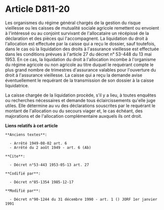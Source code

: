 # Article D811-20

Les organismes du régime général chargés de la gestion du risque vieillesse ou les caisses de mutualité sociale agricole
remettent ou envoient à l'intéressé ou au conjoint survivant de l'allocataire un récépissé de la déclaration et des pièces
qui l'accompagnent. La liquidation du droit à l'allocation est effectuée par la caisse qui a reçu le dossier, sauf toutefois,
dans le cas où la liquidation des droits à l'assurance vieillesse est effectuée dans les conditions prévues à l'article 27 du
décret n° 53-448 du 13 mai 1953. En ce cas, la liquidation du droit à l'allocation incombe à l'organisme du régime agricole
ou non agricole au titre duquel le requérant compte le plus grand nombre de trimestres d'assurance valables pour l'ouverture
du droit à l'assurance vieillesse. La caisse qui a reçu la demande avise éventuellement le requérant de la transmission de
son dossier à la caisse liquidatrice. 

La caisse chargée de la liquidation procède, s'il y a lieu, à toutes enquêtes ou recherches nécessaires et demande tous
éclaircissements qu'elle juge utiles. Elle détermine au vu des déclarations souscrites par le requérant le montant de
l'allocation ou du secours viager et, le cas échéant, des majorations et de l'allocation complémentaire auxquels ils ont
droit.

**Liens relatifs à cet article**

	**Anciens textes**:

	  - Arrêté 1949-08-02 art. 6
	  - Arrêté du 2 août 1949 - art. 6 (Ab)

	**Cite**:

	  - Décret n°53-443 1953-05-13 art. 27

	**Codifié par**:

	  - Décret n°85-1354 1985-12-17

	**Modifié par**:

	  - Décret n°90-1244 du 31 décembre 1990 - art. 1 () JORF 1er janvier 1991
